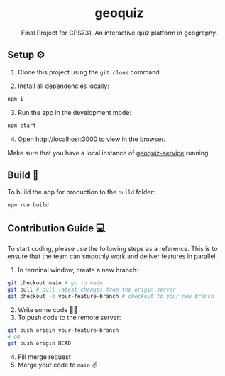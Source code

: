 <h1 align="center">geoquiz</h1>
<div align="center">
Final Project for CPS731.
An interactive quiz platform in geography.
</div>

## Setup ⚙

1. Clone this project using the `git clone` command

2. Install all dependencies locally:
```bash
npm i
```
3. Run the app in the development mode:
```bash
npm start
```
4. Open http://localhost:3000 to view in the browser.

Make sure that you have a local instance of [geoquiz-service](https://github.com/lytovka/geoquiz-server) running.

## Build 🚀


To build the app for production to the `build` folder:

```bash
npm run build
```

## Contribution Guide 💻

To start coding, please use the following steps as a reference. This is to ensure that the team can smoothly work and deliver features in parallel.

1. In terminal window, create a new branch:
```bash
git checkout main # go to main
git pull # pull latest changes from the origin server
git checkout -b your-feature-branch # checkout to your new branch
```
2. Write some code 👨‍💻
3. To push code to the remote server:
```bash
git push origin your-feature-branch
# OR
git push origin HEAD
```
4. Fill merge request 
5. Merge your code to `main` ✌
